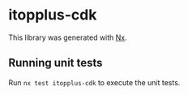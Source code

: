 # itopplus-cdk

This library was generated with [Nx](https://nx.dev).

## Running unit tests

Run `nx test itopplus-cdk` to execute the unit tests.
